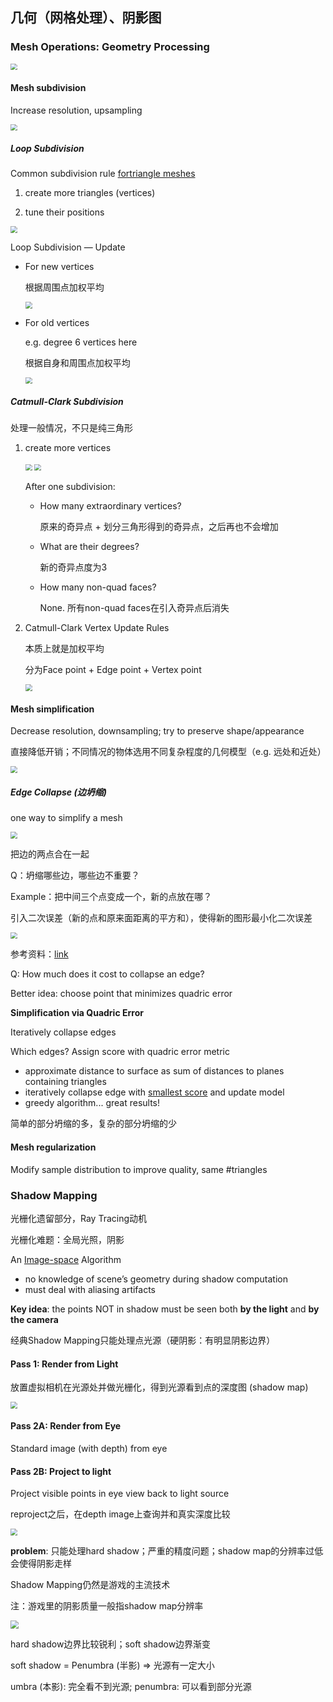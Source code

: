 ## 几何（网格处理）、阴影图

### Mesh Operations: Geometry Processing

<img src="img/lec11-Mesh-Operations.png" style="zoom:67%;" />

#### Mesh subdivision 

Increase resolution, upsampling

<img src="img/lec12-subdivision-sample.png" style="zoom:67%;" />

##### Loop Subdivision

Common subdivision rule <u>fortriangle meshes</u>

1. create more triangles (vertices) 

2. tune their positions

<img src="img/lec12-Loop-Subdivision.png" style="zoom:67%;" />

Loop Subdivision — Update

- For new vertices

  根据周围点加权平均

  <img src="img/lec12-subdivision-new.png" style="zoom: 67%;" />

- For old vertices

  e.g. degree 6 vertices here

  根据自身和周围点加权平均

  <img src="img/lec12-subdivision-old.png" style="zoom: 67%;" />



##### Catmull-Clark Subdivision

处理一般情况，不只是纯三角形

1. create more vertices

   <img src="img/lec12-Catmull-Clark-subdivision.png" style="zoom:67%;" />

   <img src="img/lec12-after-subdivision.png" style="zoom:67%;" />

   After one subdivision:

   - How many extraordinary vertices?

     原来的奇异点 + 划分三角形得到的奇异点，之后再也不会增加

   - What are their degrees?

     新的奇异点度为3

   - How many non-quad faces?

     None. 所有non-quad faces在引入奇异点后消失

2. Catmull-Clark Vertex Update Rules

   本质上就是加权平均

   分为Face point + Edge point + Vertex point

   <img src="img/lec12-FYI.png" style="zoom:67%;" />



#### Mesh simplification 

Decrease resolution, downsampling; try to preserve shape/appearance

直接降低开销；不同情况的物体选用不同复杂程度的几何模型（e.g. 远处和近处）

<img src="img/lec12-Mesh-Simplification-sample.png" style="zoom:67%;" />

##### Edge Collapse (边坍缩)

one way to simplify a mesh

<img src="img/lec12-edge-collapse.png" style="zoom:67%;" />

把边的两点合在一起

Q：坍缩哪些边，哪些边不重要？

Example：把中间三个点变成一个，新的点放在哪？

引入二次误差（新的点和原来面距离的平方和），使得新的图形最小化二次误差

<img src="img/lec12-quadratic-error.png" style="zoom:67%;" />

参考资料：[link](http://graphics.stanford.edu/courses/cs468-10-fall/LectureSlides/08_Simplification.pdf)

Q: How much does it cost to collapse an edge? 

Better idea: choose point that minimizes quadric error

**Simplification via Quadric Error**

Iteratively collapse edges 

Which edges?  Assign score with quadric error metric

- approximate distance to surface as sum of distances to planes containing triangles 
- iteratively collapse edge with <u>smallest score</u> and update model
- greedy algorithm... great results!

简单的部分坍缩的多，复杂的部分坍缩的少



#### Mesh regularization

Modify sample distribution to improve quality, same #triangles



### Shadow Mapping

光栅化遗留部分，Ray Tracing动机

光栅化难题：全局光照，阴影



An <u>Image-space</u> Algorithm 

- no knowledge of scene’s geometry during shadow computation 
- must deal with aliasing artifacts

**Key idea**: the points NOT in shadow must be seen both  **by the light** and **by the camera**

经典Shadow Mapping只能处理点光源（硬阴影：有明显阴影边界）

#### Pass 1: Render from Light

放置虚拟相机在光源处并做光栅化，得到光源看到点的深度图 (shadow map)

<img src="img/lec12-from-light.png" style="zoom:67%;" />

#### Pass 2A: Render from Eye

Standard image (with depth) from eye

#### Pass 2B: Project to light

Project visible points in eye view back to light source

reproject之后，在depth image上查询并和真实深度比较

<img src="img/lec12-project-to-light.png" style="zoom:67%;" />

**problem**: 只能处理hard shadow；严重的精度问题；shadow map的分辨率过低会使得阴影走样

Shadow Mapping仍然是游戏的主流技术

注：游戏里的阴影质量一般指shadow map分辨率



<img src="img/lec12-soft-hard-shadow.png" style="zoom: 80%;" />

hard shadow边界比较锐利；soft shadow边界渐变

soft shadow = Penumbra (半影) => 光源有一定大小

umbra (本影): 完全看不到光源; penumbra: 可以看到部分光源

